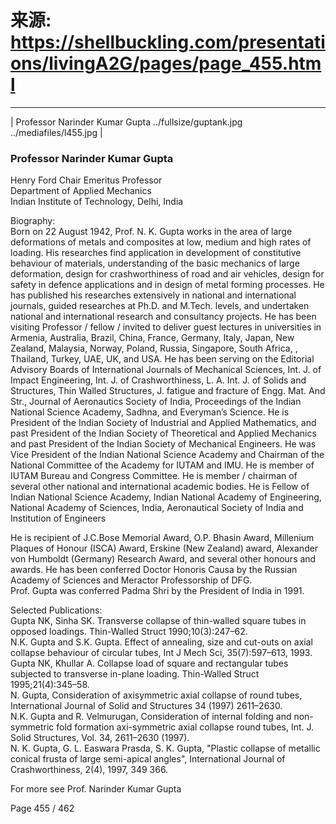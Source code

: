 # 来源: https://shellbuckling.com/presentations/livingA2G/pages/page_455.html

---  
|  Professor Narinder Kumar Gupta ../fullsize/guptank.jpg ../mediafiles/l455.jpg |   
  
### Professor Narinder Kumar Gupta

Henry Ford Chair Emeritus Professor  
Department of Applied Mechanics  
Indian Institute of Technology, Delhi, India  
  
Biography:  
Born on 22 August 1942, Prof. N. K. Gupta works in the area of large deformations of metals and composites at low, medium and high rates of loading. His researches find application in development of constitutive behaviour of materials, understanding of the basic mechanics of large deformation, design for crashworthiness of road and air vehicles, design for safety in defence applications and in design of metal forming processes. He has published his researches extensively in national and international journals, guided researches at Ph.D. and M.Tech. levels, and undertaken national and international research and consultancy projects. He has been visiting Professor / fellow / invited to deliver guest lectures in universities in Armenia, Australia, Brazil, China, France, Germany, Italy, Japan, New Zealand, Malaysia, Norway, Poland, Russia, Singapore, South Africa, , Thailand, Turkey, UAE, UK, and USA. He has been serving on the Editorial Advisory Boards of International Journals of Mechanical Sciences, Int. J. of Impact Engineering, Int. J. of Crashworthiness, L. A. Int. J. of Solids and Structures, Thin Walled Structures, J. fatigue and fracture of Engg. Mat. And Str., Journal of Aeronautics Society of India, Proceedings of the Indian National Science Academy, Sadhna, and Everyman’s Science. He is President of the Indian Society of Industrial and Applied Mathematics, and past President of the Indian Society of Theoretical and Applied Mechanics and past President of the Indian Society of Mechanical Engineers. He was Vice President of the Indian National Science Academy and Chairman of the National Committee of the Academy for IUTAM and IMU. He is member of IUTAM Bureau and Congress Committee. He is member / chairman of several other national and international academic bodies. He is Fellow of Indian National Science Academy, Indian National Academy of Engineering, National Academy of Sciences, India, Aeronautical Society of India and Institution of Engineers   
  
He is recipient of J.C.Bose Memorial Award, O.P. Bhasin Award, Millenium Plaques of Honour (ISCA) Award, Erskine (New Zealand) award, Alexander von Humboldt (Germany) Research Award, and several other honours and awards. He has been conferred Doctor Honoris Causa by the Russian Academy of Sciences and Meractor Professorship of DFG.   
Prof. Gupta was conferred Padma Shri by the President of India in 1991.   
  
Selected Publications:  
Gupta NK, Sinha SK. Transverse collapse of thin-walled square tubes in opposed loadings. Thin-Walled Struct 1990;10(3):247–62.  
N.K. Gupta and S.K. Gupta. Effect of annealing, size and cut-outs on axial collapse behaviour of circular tubes, Int J Mech Sci, 35(7):597–613, 1993.  
Gupta NK, Khullar A. Collapse load of square and rectangular tubes subjected to transverse in-plane loading. Thin-Walled Struct 1995;21(4):345–58.  
N. Gupta, Consideration of axisymmetric axial collapse of round tubes, International Journal of Solid and Structures 34 (1997) 2611–2630.  
N.K. Gupta and R. Velmurugan, Consideration of internal folding and non-symmetric fold formation axi-symmetric axial collapse round tubes, Int. J. Solid Structures, Vol. 34, 2611–2630 (1997).  
N. K. Gupta, G. L. Easwara Prasda, S. K. Gupta, "Plastic collapse of metallic conical frusta of large semi-apical angles", International Journal of Crashworthiness, 2(4), 1997, 349 366.  
  
For more see Prof. Narinder Kumar Gupta  


Page 455 / 462
